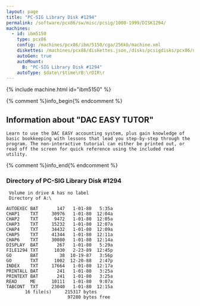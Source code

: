 ```yaml
---
layout: page
title: "PC-SIG Library Disk #1294"
permalink: /software/pcx86/sw/misc/pcsig/1000-1999/DISK1294/
machines:
  - id: ibm5150
    type: pcx86
    config: /machines/pcx86/ibm/5150/cga/256kb/machine.xml
    diskettes: /machines/pcx86/diskettes.json,/disks/pcsigdisks/pcx86/diskettes.json
    autoGen: true
    autoMount:
      B: "PC-SIG Library Disk #1294"
    autoType: $date\r$time\rB:\rDIR\r
---
```


{% include machine.html id="ibm5150" %}

{% comment %}info_begin{% endcomment %}

## Information about "DAC EASY TUTOR"

    Learn to use the DAC EASY accounting system, plus gain knowledge of
    basic bookkeeping with lessons that lead you step-by-step through the
    program. The non-interactive tutorial can either be printed out, or
    read off the screen for quick reference using the included read utility.
{% comment %}info_end{% endcomment %}


### Directory of PC-SIG Library Disk #1294

     Volume in drive A has no label
     Directory of A:\

    AUTOEXEC BAT       147   1-01-80   5:35a
    CHAP1    TXT     30976   1-01-80  12:04a
    CHAP2    TXT      9472   1-01-80  12:05a
    CHAP3    TXT     15232   1-01-80  12:07a
    CHAP4    TXT     34432   1-01-80  12:09a
    CHAP5    TXT     41344   1-01-80  12:11a
    CHAP6    TXT     30080   1-01-80  12:14a
    DISPLAY  BAT       267   1-01-80   5:29a
    FILE1294 TXT      1030   2-23-89  12:45p
    GO       BAT        38  10-19-87   3:56p
    GO       TXT      1002  12-20-88   2:47p
    INDEX    TXT     17664   1-01-80  12:17a
    PRINTALL BAT       241   1-01-80   3:25a
    PRINTEXT BAT       241   1-01-80   3:25a
    READ     ME      10111   1-01-80   9:07a
    TABCONT  TXT     23040   1-01-80  12:15a
           16 file(s)     215317 bytes
                           97280 bytes free
